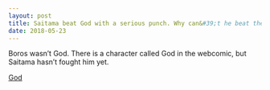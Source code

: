 ```yaml
---
layout: post
title: Saitama beat God with a serious punch. Why can&#39;t he beat the God of Destruction?
date: 2018-05-23
---
```


<p>Boros wasn’t God. There is a character called God in the webcomic, but Saitama hasn’t fought him yet.</p><p><a href="http://onepunchman.wikia.com/wiki/God" data-qt-tooltip="wikia.com">God</a></p>
